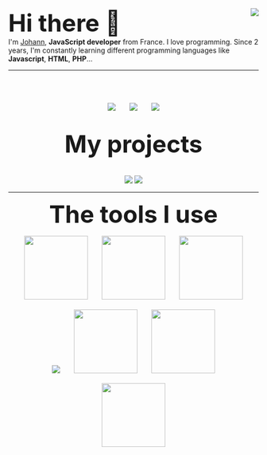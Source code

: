 
<img align="right" src="https://github-readme-stats.vercel.app/api?username=JohannC-dev&show_icons=true&hide_border=true" />
<font size="10">
<b>
Hi there 👋
</b>
</font>
<br>
I'm <a href="https://github.com/JohannC-dev">Johann</a>, <b>JavaScript developer</b> from France. I love programming. Since 2 years, I'm constantly learning different programming languages like <b>Javascript</b>, <b>HTML</b>, <b>PHP</b>...

___

<p align="center">
	<br>
	<br>
	<br>
	<img src="http://img.shields.io/badge/Discord-%40Johann%231111-7289DA?style=for-the-badge" />
	&nbsp;&nbsp;&nbsp;&nbsp;&nbsp;
	<img src="http://img.shields.io/badge/Twiter-%40NeverSayL-1DA1F2?style=for-the-badge" />
	&nbsp;&nbsp;&nbsp;&nbsp;&nbsp;
	<img src="http://img.shields.io/badge/Instagram-%40NeverSayLs-E1306C?style=for-the-badge" />
	<br>
	<br>
	<br>
	<font size="10">
		<b>
			My projects
		</b>
	</font>
	<br>
	<br>
	<br>
	<img src="https://github-readme-stats.vercel.app/api/pin/?username=zyrk-dev&repo=Zyrk-Version" />
	<img src="https://github-readme-stats.vercel.app/api/pin/?username=zyrk-dev&repo=A-DiscordBot" />
</p>

___

<p align="center">
	<font size="10">
		<b>
		The tools I use
		</b>
	</font>
</p>

<p align="center">
	<img src="https://www.split.io/wp-content/uploads/2020/03/javascript-logo.png" width="128"/>
	&nbsp;&nbsp;&nbsp;&nbsp;&nbsp;
	<img src="https://cdn.iconscout.com/icon/free/png-512/typescript-1174965.png" width="128"/>
	&nbsp;&nbsp;&nbsp;&nbsp;&nbsp;
	<img src="https://equestsolutions.net/wp-content/uploads/2014/08/php-logo.jpg" width="128" />
	<br>
	<br>
	<img src="https://fr.nuxtjs.org/logos/nuxt-emoji.png" />
	&nbsp;&nbsp;&nbsp;&nbsp;&nbsp;
	<img src="https://vuejs.org/images/logo.png" width="128" />
	&nbsp;&nbsp;&nbsp;&nbsp;&nbsp;
	<img src="https://gridsome.org/logos/only-logo.svg" width="128" />
	<br><br>
	<img src="https://git-scm.com/images/logos/downloads/Git-Icon-1788C.png" width="128" />
</p>
